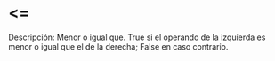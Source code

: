 # <=

Descripción: Menor o igual que. True si el operando de la izquierda es menor o igual que el de la derecha; False en caso contrario.